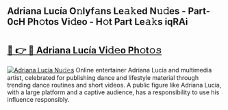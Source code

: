 ## Adriana Lucía O𝚗lyf𝚊ns Le𝚊𝚔ed N𝚞𝚍es - Part-0cH Ph𝚘tos Vi𝚍eo - H𝚘t Part Le𝚊𝚔s iqRAi

# <h2><a href="http://hf71fr5.feru.top/?c=Adriana+Luc%c3%ada">🔗 👉 🔴 Adriana Lucía Vi𝚍𝚎o Ph𝚘t𝚘𝚜</a></h2>

[![Adriana Lucía Nu𝚍𝚎s](https://i.imgur.com/0TWrTi3.gif)](http://hf71fr5.feru.top/?c=Adriana+Luc%c3%ada)
Online entertainer Adriana Lucía and multimedia artist, celebrated for publishing dance and lifestyle material through trending dance routines and short videos. A public figure like Adriana Lucía, with a large platform and a captive audience, has a responsibility to use his influence responsibly. 
